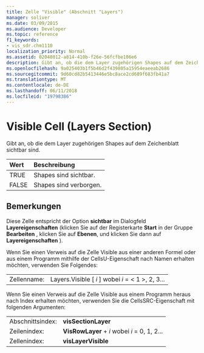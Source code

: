 ```yaml
---
title: Zelle "Visible" (Abschnitt "Layers")
manager: soliver
ms.date: 03/09/2015
ms.audience: Developer
ms.topic: reference
f1_keywords:
- vis_sdr.chm1110
localization_priority: Normal
ms.assetid: 02048012-a814-410b-f26e-56fcfbe106e6
description: Gibt an, ob die dem Layer zugehörigen Shapes auf dem Zeichenblatt sichtbar sind.
ms.openlocfilehash: 9a025403b1f5b46d2f439805a15954eaeeab2686
ms.sourcegitcommit: 9d60cd82b5413446e5bc8ace2cd689f683fb41a7
ms.translationtype: MT
ms.contentlocale: de-DE
ms.lasthandoff: 06/11/2018
ms.locfileid: "19798386"
---
```

# <a name="visible-cell-layers-section"></a>Visible Cell (Layers Section)

Gibt an, ob die dem Layer zugehörigen Shapes auf dem Zeichenblatt sichtbar sind.
  
|**Wert**|**Beschreibung**|
|:-----|:-----|
|TRUE  <br/> |Shapes sind sichtbar.  <br/> |
|FALSE  <br/> |Shapes sind verborgen.  <br/> |
   
## <a name="remarks"></a>Bemerkungen

Diese Zelle entspricht der Option **sichtbar** im Dialogfeld **Layereigenschaften** (klicken Sie auf der Registerkarte **Start** in der Gruppe **Bearbeiten** , klicken Sie auf **Ebenen**, und klicken Sie dann auf **Layereigenschaften** ). 
  
Wenn Sie einen Verweis auf die Zelle Visible aus einer anderen Formel oder aus einem Programm mithilfe der CellsU-Eigenschaft nach Namen erhalten möchten, verwenden Sie Folgendes: 
  
|||
|:-----|:-----|
|Zellenname:  <br/> |Layers.Visible [ *i* ] wobei *i* = < 1 >, 2, 3...  <br/> |
   
Wenn Sie einen Verweis auf die Zelle Visible aus einem Programm heraus nach Index erhalten möchten, verwenden Sie die CellsSRC-Eigenschaft mit folgenden Argumenten: 
  
|||
|:-----|:-----|
|Abschnittsindex:  <br/> |**visSectionLayer** <br/> |
|Zeilenindex:  <br/> |**VisRowLayer** +  *i* wobei *i* = 0, 1, 2...  <br/> |
|Zellenindex:  <br/> |**visLayerVisible** <br/> |
   

